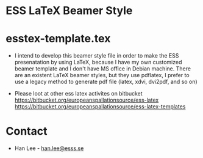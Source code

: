 ESS LaTeX Beamer Style
=================

# esstex-template.tex


* I intend to develop this beamer style file in order to make the ESS presenatation by using LaTeX, because I have my own customized beamer template and I don't have MS office in Debian machine. There are an existent LaTeX beamer styles, but they use pdflatex, I prefer to use a legacy method to generate pdf file (latex, xdvi, dvi2pdf, and so on)


* Please loot at other ess latex activites on bitbucket
 https://bitbucket.org/europeanspallationsource/ess-latex
 https://bitbucket.org/europeanspallationsource/ess-latex-templates

# Contact

* Han Lee - han.lee@esss.se



